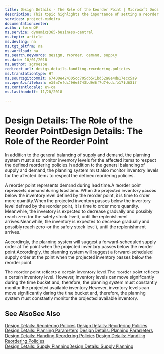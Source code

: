 ```yaml
---
title: Design Details - The Role of the Reorder Point | Microsoft Docs
description: This topic highlights the importance of setting a reorder point, so that you when to order more inventory.
services: project-madeira
documentationcenter: 
author: SorenGP
ms.service: dynamics365-business-central
ms.topic: article
ms.devlang: na
ms.tgt_pltfrm: na
ms.workload: na
ms.search.keywords: desigh, reorder, demand, supply
ms.date: 10/01/2018
ms.author: sgroespe
redirect_url: design-details-handling-reordering-policies
ms.translationtype: HT
ms.sourcegitcommit: 67400e424305cc705db5c1bd52a8e4de17ecc5a9
ms.openlocfilehash: e39a7efdc796e8745bd9d8f7d74cdcfb171d851f
ms.contentlocale: en-ca
ms.lasthandoff: 11/20/2018

---
```

# <a name="design-details-the-role-of-the-reorder-point"></a><span data-ttu-id="75afc-103">Design Details: The Role of the Reorder Point</span><span class="sxs-lookup"><span data-stu-id="75afc-103">Design Details: The Role of the Reorder Point</span></span>
<span data-ttu-id="75afc-104">In addition to the general balancing of supply and demand, the planning system must also monitor inventory levels for the affected items to respect the defined reordering policies.</span><span class="sxs-lookup"><span data-stu-id="75afc-104">In addition to the general balancing of supply and demand, the planning system must also monitor inventory levels for the affected items to respect the defined reordering policies.</span></span>  

<span data-ttu-id="75afc-105">A reorder point represents demand during lead time.</span><span class="sxs-lookup"><span data-stu-id="75afc-105">A reorder point represents demand during lead time.</span></span> <span data-ttu-id="75afc-106">When the projected inventory passes below the inventory level defined by the reorder point, it is time to order more quantity.</span><span class="sxs-lookup"><span data-stu-id="75afc-106">When the projected inventory passes below the inventory level defined by the reorder point, it is time to order more quantity.</span></span> <span data-ttu-id="75afc-107">Meanwhile, the inventory is expected to decrease gradually and possibly reach zero (or the safety stock level), until the replenishment arrives.</span><span class="sxs-lookup"><span data-stu-id="75afc-107">Meanwhile, the inventory is expected to decrease gradually and possibly reach zero (or the safety stock level), until the replenishment arrives.</span></span>  

<span data-ttu-id="75afc-108">Accordingly, the planning system will suggest a forward-scheduled supply order at the point when the projected inventory passes below the reorder point.</span><span class="sxs-lookup"><span data-stu-id="75afc-108">Accordingly, the planning system will suggest a forward-scheduled supply order at the point when the projected inventory passes below the reorder point.</span></span>  

<span data-ttu-id="75afc-109">The reorder point reflects a certain inventory level.</span><span class="sxs-lookup"><span data-stu-id="75afc-109">The reorder point reflects a certain inventory level.</span></span> <span data-ttu-id="75afc-110">However, inventory levels can move significantly during the time bucket and, therefore, the planning system must constantly monitor the projected available inventory.</span><span class="sxs-lookup"><span data-stu-id="75afc-110">However, inventory levels can move significantly during the time bucket and, therefore, the planning system must constantly monitor the projected available inventory.</span></span>  

## <a name="see-also"></a><span data-ttu-id="75afc-111">See Also</span><span class="sxs-lookup"><span data-stu-id="75afc-111">See Also</span></span>  
<span data-ttu-id="75afc-112">[Design Details: Reordering Policies](design-details-reordering-policies.md) </span><span class="sxs-lookup"><span data-stu-id="75afc-112">[Design Details: Reordering Policies](design-details-reordering-policies.md) </span></span>  
<span data-ttu-id="75afc-113">[Design Details: Planning Parameters](design-details-planning-parameters.md) </span><span class="sxs-lookup"><span data-stu-id="75afc-113">[Design Details: Planning Parameters](design-details-planning-parameters.md) </span></span>  
<span data-ttu-id="75afc-114">[Design Details: Handling Reordering Policies](design-details-handling-reordering-policies.md) </span><span class="sxs-lookup"><span data-stu-id="75afc-114">[Design Details: Handling Reordering Policies](design-details-handling-reordering-policies.md) </span></span>  
[<span data-ttu-id="75afc-115">Design Details: Supply Planning</span><span class="sxs-lookup"><span data-stu-id="75afc-115">Design Details: Supply Planning</span></span>](design-details-supply-planning.md)

